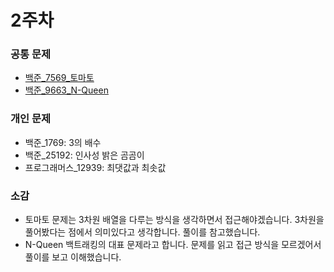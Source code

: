 # 2주차

### 공통 문제
  - [백준_7569_토마토](https://www.acmicpc.net/problem/7569) 
  - [백준_9663_N-Queen](https://www.acmicpc.net/problem/9663)

### 개인 문제
  - 백준_1769: 3의 배수
  - 백준_25192: 인사성 밝은 곰곰이
  - 프로그래머스_12939: 최댓값과 최솟값

### 소감
  - 토마토 문제는 3차원 배열을 다루는 방식을 생각하면서 접근해야겠습니다. 3차원을 풀어봤다는 점에서 의미있다고 생각합니다. 풀이를 참고했습니다.
  - N-Queen 백트래킹의 대표 문제라고 합니다. 문제를 읽고 접근 방식을 모르겠어서 풀이를 보고 이해했습니다. 